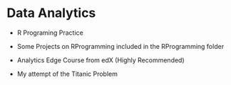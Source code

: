 # Data Analytics

* R Programing Practice

* Some Projects on RProgramming included in the RProgramming folder

* Analytics Edge Course from edX (Highly Recommended)

* My attempt of the Titanic Problem